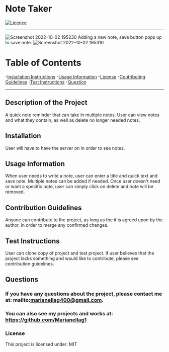 # **Note Taker**

[![Licence](http://img.shields.io/badge/License-MIT-yellow.svg)](https://opensource.org/licenses/MIT)

---
![Screenshot 2022-10-02 195230](https://user-images.githubusercontent.com/110939445/193486335-53d2b7e6-85aa-4a21-b861-f8d0e7dddf25.png)
Adding a new note, save button pops up to save note.
![Screenshot 2022-10-02 195310](https://user-images.githubusercontent.com/110939445/193486368-1cafe897-f9a9-499a-95ae-2023f72dc831.png)

# **Table of Contents**

-[Installation Instructions](#installation)
-[Usage Information](#usage-information)
-[License](#license)
-[Contributing Guidelines](#contribution-guidelines)
-[Test Instructions](#test-instructions)
-[Question](#questions)


---

## **Description of the Project**
A quick note reminder that can take in multiple notes. User can view notes and what they contain, as well as delete no longer needed notes.



## **Installation**
User will have to have the server on in order to see notes.



## **Usage Information**
When user needs to write a note, user can enter a title and quick text and save note. Multiple notes can be added if needed. Once user doesn't need or want a specific note, user can simply click on delete and note will be removed.



## **Contribution Guidelines**
Anyone can contribute to the project, as long as the it is agreed upon by the author, in order to merge any confirmed changes.



## **Test Instructions**
User can clone copy of project and test project. If user believes that the project lacks something and would like to contribute, please see contribution guidelines.



## **Questions**
### If you have any questions about the project, please contact me at: mailto:marianellag400@gmail.com. 
### You can also see my projects and works at: https://github.com/Marianellag1



### **License**
This project is licensed under:
    MIT


